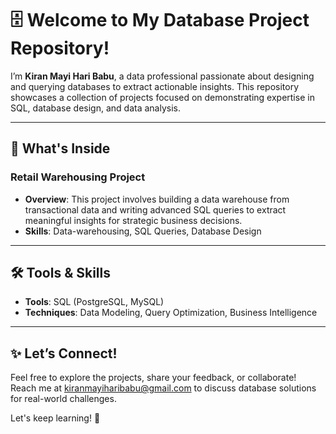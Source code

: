 # 🗄️ Welcome to My Database Project Repository!

I’m **Kiran Mayi Hari Babu**, a data professional passionate about designing and querying databases to extract actionable insights. This repository showcases a collection of projects focused on demonstrating expertise in SQL, database design, and data analysis.

---

## 📂 What's Inside  

### **Retail Warehousing Project**  
   - **Overview**: This project involves building a data warehouse from transactional data and writing advanced SQL queries to extract meaningful insights for strategic business decisions.
   - **Skills**: Data-warehousing, SQL Queries, Database Design

---

## 🛠️ Tools & Skills  
- **Tools**: SQL (PostgreSQL, MySQL)  
- **Techniques**: Data Modeling, Query Optimization, Business Intelligence  

---

## ✨ Let’s Connect!
Feel free to explore the projects, share your feedback, or collaborate!  
Reach me at [kiranmayiharibabu@gmail.com](mailto:kiranmayiharibabu@gmail.com) to discuss database solutions for real-world challenges.  

Let's keep learning! 🚀
